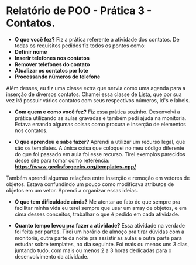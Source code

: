 # Relatório de POO - Prática 3 - Contatos.

- **O que você fez?**
Fiz a prática referente a atividade dos contatos. De todas os requisitos pedidos fiz todos os pontos como:
- **Definir nome**
- **Inserir telefones nos contatos**
- **Remover telefones do contato**
- **Atualizar os contatos por lote**
- **Processando números de telefone**

Além desses, eu fiz uma classe extra que servia como uma agenda para a inserção de diversos contatos. Chamei essa classe de Lista, que por sua vez irá possuir vários contatos com seus respectivos números, id's e labels.

- **Com quem e como você fez?**
Fiz essa prática sozinho. Desenvolvi a prática utilizando as aulas gravadas e também pedi ajuda na monitoria. Estava errando algumas coisas como procura e inserção de elementos nos contatos.

- **O que aprendeu e sabe fazer?**
Aprendi a utilizar um recurso legal, que são os templates. A única coisa que coloquei no meu código diferente do que foi passado em aula foi esse recurso. Tirei exemplos parecidos desse site para tomar como referência:
**https://www.geeksforgeeks.org/templates-cpp/**

Também aprendi algumas relações entre inserção e remoção em vetores de objetos. Estava confundindo um pouco como modificava atributos de objetos em um vetor. Aprendi a organizar essas ideias.

- **O que tem dificuldade ainda?**
Me atentar ao fato de que sempre pra facilitar minha vida eu terei sempre que usar um array de objetos, e em cima desses conceitos, trabalhar o que é pedido em cada atividade.

- **Quanto tempo levou pra fazer a atividade?**
Essa atividade na verdade foi feita por partes. Tirei um horário de almoço pra tirar dúvidas com a monitoria, outra parte da noite pra assistir as aulas e outra parte para estudar sobre templates, no dia seguinte. Foi mais ou menos uns 3 dias, juntando tudo, com mais ou menos 2 a 3 horas dedicadas para o desenvolvimento da atividade.




